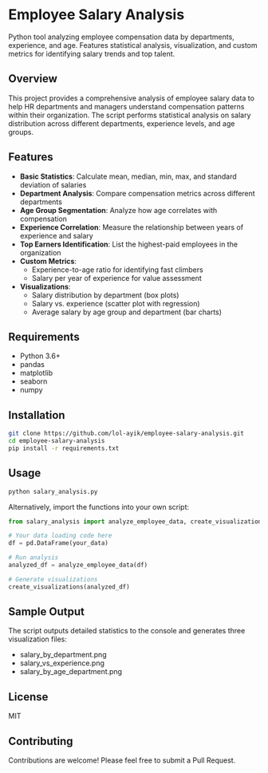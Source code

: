 # Employee Salary Analysis

Python tool analyzing employee compensation data by departments, experience, and age. Features statistical analysis, visualization, and custom metrics for identifying salary trends and top talent.

## Overview

This project provides a comprehensive analysis of employee salary data to help HR departments and managers understand compensation patterns within their organization. The script performs statistical analysis on salary distribution across different departments, experience levels, and age groups.

## Features

- **Basic Statistics**: Calculate mean, median, min, max, and standard deviation of salaries
- **Department Analysis**: Compare compensation metrics across different departments
- **Age Group Segmentation**: Analyze how age correlates with compensation
- **Experience Correlation**: Measure the relationship between years of experience and salary
- **Top Earners Identification**: List the highest-paid employees in the organization
- **Custom Metrics**:
  - Experience-to-age ratio for identifying fast climbers
  - Salary per year of experience for value assessment
- **Visualizations**:
  - Salary distribution by department (box plots)
  - Salary vs. experience (scatter plot with regression)
  - Average salary by age group and department (bar charts)

## Requirements

- Python 3.6+
- pandas
- matplotlib
- seaborn
- numpy

## Installation

```bash
git clone https://github.com/lol-ayik/employee-salary-analysis.git
cd employee-salary-analysis
pip install -r requirements.txt
```

## Usage

```python
python salary_analysis.py
```

Alternatively, import the functions into your own script:

```python
from salary_analysis import analyze_employee_data, create_visualizations

# Your data loading code here
df = pd.DataFrame(your_data)

# Run analysis
analyzed_df = analyze_employee_data(df)

# Generate visualizations
create_visualizations(analyzed_df)
```

## Sample Output

The script outputs detailed statistics to the console and generates three visualization files:
- salary_by_department.png
- salary_vs_experience.png
- salary_by_age_department.png

## License

MIT

## Contributing

Contributions are welcome! Please feel free to submit a Pull Request.

